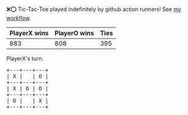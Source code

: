 :x::o: Tic-Tac-Toe played indefinitely by github action runners! See [my workflow](.github/workflows/play.yaml).

|PlayerX wins|PlayerO wins|Ties|
|-|-|-|
|883|808|395|

PlayerX's turn.

<pre>
+---+---+---+
| X |   | O |
+---+---+---+
| X | O | O |
+---+---+---+
| O |   | X |
+---+---+---+
</pre>